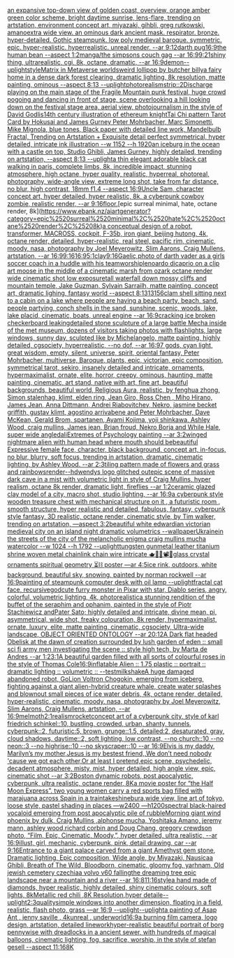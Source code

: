 [an expansive top-down view of golden coast, overview, orange amber green color scheme, bright daytime sunrise, lens-flare, trending on artstation, environment concept art, miyazaki, gihbli, greg rutkowski, amano](https://www.ebank.nz/aiartgenerator?category=an%2520expansive%2520top-down%2520view%2520of%2520golden%2520coast%2C%2520overview%2C%2520orange%2520amber%2520green%2520color%2520scheme%2C%2520bright%2520daytime%2520sunrise%2C%2520lens-flare%2C%2520trending%2520on%2520artstation%2C%2520environment%2520concept%2520art%2C%2520miyazaki%2C%2520gihbli%2C%2520greg%2520rutkowski%2C%2520amano)[extra wide view. an ominous dark ancient mask. respirator. bronze. hyper-detailed. Gothic steampunk. low poly medieval baroque. symmetric. epic. hyper-realistic. hyperrealistic. unreal render. --ar 9:12](https://www.ebank.nz/aiartgenerator?category=extra%2520wide%2520view.%2520an%2520ominous%2520dark%2520ancient%2520mask.%2520respirator.%2520bronze.%2520hyper-detailed.%2520Gothic%2520steampunk.%2520low%2520poly%2520medieval%2520baroque.%2520symmetric.%2520epic.%2520hyper-realistic.%2520hyperrealistic.%2520unreal%2520render.%2520--ar%25209%3A12)[darth pug](https://www.ebank.nz/aiartgenerator?category=darth%2520pug)[16:9](https://www.ebank.nz/aiartgenerator?category=16%3A9)[the human bean --aspect 1:2](https://www.ebank.nz/aiartgenerator?category=the%2520human%2520bean%2520--aspect%25201%3A2)[manga](https://www.ebank.nz/aiartgenerator?category=manga)[/the simpsons couch gag --ar 16:9](https://www.ebank.nz/aiartgenerator?category=/the%2520simpsons%2520couch%2520gag%2520--ar%252016%3A9)[9:21](https://www.ebank.nz/aiartgenerator?category=9%3A21)[shiny thing, ultrarealistic, cgi, 8k, octane, dramatic, --ar 16:9](https://www.ebank.nz/aiartgenerator?category=shiny%2520thing%2C%2520ultrarealistic%2C%2520cgi%2C%25208k%2C%2520octane%2C%2520dramatic%2C%2520--ar%252016%3A9)[demon](https://www.ebank.nz/aiartgenerator?category=demon)[--uplight](https://www.ebank.nz/aiartgenerator?category=--uplight)[style](https://www.ebank.nz/aiartgenerator?category=style)[Matrix in Metaverse worlds](https://www.ebank.nz/aiartgenerator?category=Matrix%2520in%2520Metaverse%2520worlds)[weird lollipop by butcher billy](https://www.ebank.nz/aiartgenerator?category=weird%2520lollipop%2520by%2520butcher%2520billy)[a fairy home in a dense dark forest clearing, dramatic lighting, 8k resolution, matte painting, ominous --aspect 8:13 --uplight](https://www.ebank.nz/aiartgenerator?category=a%2520fairy%2520home%2520in%2520a%2520dense%2520dark%2520forest%2520clearing%2C%2520dramatic%2520lighting%2C%25208k%2520resolution%2C%2520matte%2520painting%2C%2520ominous%2520--aspect%25208%3A13%2520--uplight)[photorealism](https://www.ebank.nz/aiartgenerator?category=photorealism)[strip::2](https://www.ebank.nz/aiartgenerator?category=strip%3A%3A2)[Discharge playing on the main stage of the Fragile Mountain punk festival, huge crowd pogoing and dancing in front of stage, scene overlooking a hill looking down on the festival stage area, aerial view, photojournalism in the style of David Godlis](https://www.ebank.nz/aiartgenerator?category=Discharge%2520playing%2520on%2520the%2520main%2520stage%2520of%2520the%2520Fragile%2520Mountain%2520punk%2520festival%2C%2520huge%2520crowd%2520pogoing%2520and%2520dancing%2520in%2520front%2520of%2520stage%2C%2520scene%2520overlooking%2520a%2520hill%2520looking%2520down%2520on%2520the%2520festival%2520stage%2520area%2C%2520aerial%2520view%2C%2520photojournalism%2520in%2520the%2520style%2520of%2520David%2520Godlis)[14th century illustration of ethereum knight](https://www.ebank.nz/aiartgenerator?category=14th%2520century%2520illustration%2520of%2520ethereum%2520knight)[Tai Chi pattern Tarot Card by Hokusai and James Gurney Peter Mohrbacher, Marc Simonetti, Mike Mignola, blue tones, Black paper with detailed line work, Mandelbulb Fractal, Trending on Artstation + Exquisite detail perfect symmetrical, hyper detailed, intricate ink illustration  --w 1152  --h 1920](https://www.ebank.nz/aiartgenerator?category=Tai%2520Chi%2520pattern%2520Tarot%2520Card%2520by%2520Hokusai%2520and%2520James%2520Gurney%2520Peter%2520Mohrbacher%2C%2520Marc%2520Simonetti%2C%2520Mike%2520Mignola%2C%2520blue%2520tones%2C%2520Black%2520paper%2520with%2520detailed%2520line%2520work%2C%2520Mandelbulb%2520Fractal%2C%2520Trending%2520on%2520Artstation%2520%2B%2520Exquisite%2520detail%2520perfect%2520symmetrical%2C%2520hyper%2520detailed%2C%2520intricate%2520ink%2520illustration%2520%2520--w%25201152%2520%2520--h%25201920)[an iceburg in the ocean with a castle on top, Studio Ghibli, James Gurney, highly detailed, trending on artstation, --aspect 8:13 --uplight](https://www.ebank.nz/aiartgenerator?category=an%2520iceburg%2520in%2520the%2520ocean%2520with%2520a%2520castle%2520on%2520top%2C%2520Studio%2520Ghibli%2C%2520James%2520Gurney%2C%2520highly%2520detailed%2C%2520trending%2520on%2520artstation%2C%2520--aspect%25208%3A13%2520--uplight)[a thin elegant adorable black cat walking in paris, complete limbs, 8k, incredible impact, stunning atmosphere, high octane, hyper quality, realistic, hyperreal, photoreal, photography, wide-angle view, extreme long shot, take from far distance, no blur, high contrast, 18mm f1.4 --aspect 16:9](https://www.ebank.nz/aiartgenerator?category=a%2520thin%2520elegant%2520adorable%2520black%2520cat%2520walking%2520in%2520paris%2C%2520complete%2520limbs%2C%25208k%2C%2520incredible%2520impact%2C%2520stunning%2520atmosphere%2C%2520high%2520octane%2C%2520hyper%2520quality%2C%2520realistic%2C%2520hyperreal%2C%2520photoreal%2C%2520photography%2C%2520wide-angle%2520view%2C%2520extreme%2520long%2520shot%2C%2520take%2520from%2520far%2520distance%2C%2520no%2520blur%2C%2520high%2520contrast%2C%252018mm%2520f1.4%2520--aspect%252016%3A9)[Uncle Sam, character concept art, hyper detailed, hyper realistic, 8k, a cyberpunk cowboy zombie, realistic render, --ar 9:16](https://www.ebank.nz/aiartgenerator?category=Uncle%2520Sam%2C%2520character%2520concept%2520art%2C%2520hyper%2520detailed%2C%2520hyper%2520realistic%2C%25208k%2C%2520a%2520cyberpunk%2520cowboy%2520zombie%2C%2520realistic%2520render%2C%2520--ar%25209%3A16)[floor.](https://www.ebank.nz/aiartgenerator?category=floor.)[epic surreal minimal, hate, octane render, 8k](https://www.ebank.nz/aiartgenerator?category=epic%2520surreal%2520minimal%2C%2520hate%2C%2520octane%2520render%2C%25208k)[a conceptual design of a robot, transformer, MACROSS, cockpit, F-35b, iron giant, beijing hutong, 4k, octane render, detailed, hyper-realistic, real steel, pacific rim, cinematic, moody, nasa, photography by Joel Meyerowitz, Slim Aarons, Craig Mullens, artstation, --ar 16:9](https://www.ebank.nz/aiartgenerator?category=a%2520conceptual%2520design%2520of%2520a%2520robot%2C%2520transformer%2C%2520MACROSS%2C%2520cockpit%2C%2520F-35b%2C%2520iron%2520giant%2C%2520beijing%2520hutong%2C%25204k%2C%2520octane%2520render%2C%2520detailed%2C%2520hyper-realistic%2C%2520real%2520steel%2C%2520pacific%2520rim%2C%2520cinematic%2C%2520moody%2C%2520nasa%2C%2520photography%2520by%2520Joel%2520Meyerowitz%2C%2520Slim%2520Aarons%2C%2520Craig%2520Mullens%2C%2520artstation%2C%2520--ar%252016%3A9)[9:16](https://www.ebank.nz/aiartgenerator?category=9%3A16)[16:9](https://www.ebank.nz/aiartgenerator?category=16%3A9)[5:1](https://www.ebank.nz/aiartgenerator?category=5%3A1)[clay](https://www.ebank.nz/aiartgenerator?category=clay)[9:16](https://www.ebank.nz/aiartgenerator?category=9%3A16)[Gaelic,](https://www.ebank.nz/aiartgenerator?category=Gaelic%2C)[photo of darth vader as a girls soccer coach in a huddle with his team](https://www.ebank.nz/aiartgenerator?category=photo%2520of%2520darth%2520vader%2520as%2520a%2520girls%2520soccer%2520coach%2520in%2520a%2520huddle%2520with%2520his%2520team)[worship](https://www.ebank.nz/aiartgenerator?category=worship)[lenoardo dicaprio on a clip art moose in the middle of a cinematic marsh from ozark octane render wide cinematic shot low exposure](https://www.ebank.nz/aiartgenerator?category=lenoardo%2520dicaprio%2520on%2520a%2520clip%2520art%2520moose%2520in%2520the%2520middle%2520of%2520a%2520cinematic%2520marsh%2520from%2520ozark%2520octane%2520render%2520wide%2520cinematic%2520shot%2520low%2520exposure)[tall waterfall down mossy cliffs and mountain temple, Jake Guzman, Sylvain Sarrailh, matte painting, concept art, dramatic lighing, fantasy world --aspect 8:13](https://www.ebank.nz/aiartgenerator?category=tall%2520waterfall%2520down%2520mossy%2520cliffs%2520and%2520mountain%2520temple%2C%2520Jake%2520Guzman%2C%2520Sylvain%2520Sarrailh%2C%2520matte%2520painting%2C%2520concept%2520art%2C%2520dramatic%2520lighing%2C%2520fantasy%2520world%2520--aspect%25208%3A13)[13156](https://www.ebank.nz/aiartgenerator?category=13156)[clam shell sitting next to a cabin on a lake where people are having a beach party, beach, sand, people partying, conch shells in the sand, sunshine, scenic, woods, lake, lake placid, cinematic, boats, unreal engine --ar 16:9](https://www.ebank.nz/aiartgenerator?category=clam%2520shell%2520sitting%2520next%2520to%2520a%2520cabin%2520on%2520a%2520lake%2520where%2520people%2520are%2520having%2520a%2520beach%2520party%2C%2520beach%2C%2520sand%2C%2520people%2520partying%2C%2520conch%2520shells%2520in%2520the%2520sand%2C%2520sunshine%2C%2520scenic%2C%2520woods%2C%2520lake%2C%2520lake%2520placid%2C%2520cinematic%2C%2520boats%2C%2520unreal%2520engine%2520--ar%252016%3A9)[cracking ice broken checkerboard leaking](https://www.ebank.nz/aiartgenerator?category=cracking%2520ice%2520broken%2520checkerboard%2520leaking)[detailed stone sculpture of a large battle Mecha inside of the met museum, dozens of visitors taking photos with flashlights, large windows, sunny day, sculpted like by Michelangelo, matte painting, highly detailed, cgsociety, hyperrealistic, --no dof, --ar 16:9](https://www.ebank.nz/aiartgenerator?category=detailed%2520stone%2520sculpture%2520of%2520a%2520large%2520battle%2520Mecha%2520inside%2520of%2520the%2520met%2520museum%2C%2520dozens%2520of%2520visitors%2520taking%2520photos%2520with%2520flashlights%2C%2520large%2520windows%2C%2520sunny%2520day%2C%2520sculpted%2520like%2520by%2520Michelangelo%2C%2520matte%2520painting%2C%2520highly%2520detailed%2C%2520cgsociety%2C%2520hyperrealistic%2C%2520--no%2520dof%2C%2520--ar%252016%3A9)[7 gods, cyan light, great wisdom, empty, silent, universe, spirit, oriental fantasy, Peter Mohrbacher, multiverse, Baroque, plants, epic, victorian, epic composition, symmetrical tarot, sekiro, insanely detailed and intricate, ornaments, hypermaximalist, ornate, elite, horror, creepy, ominous, haunting, matte painting, cinematic, art stand, native with art, fine art, beautiful backgrounds, beautiful world, Religious Aura, realistic, by fenghua zhong, Simon stalenhag, klimt, elden ring, Jean Giro, Ross Chen , Miho Hirano, James Jean, Anna Dittmann, Andrei Riabovitchev, Nekro, jasmine becket griffith, gustav klimt, agostino arrivabene and Peter Mohrbacher, Dave McKean, Gerald Brom, spartanen, Ayami Kojima, yoji shinkawa, Ashley Wood, craig mullins, James jean, Brian froud, Nekro Borja and While Hale, super wide angle](https://www.ebank.nz/aiartgenerator?category=7%2520gods%2C%2520cyan%2520light%2C%2520great%2520wisdom%2C%2520empty%2C%2520silent%2C%2520universe%2C%2520spirit%2C%2520oriental%2520fantasy%2C%2520Peter%2520Mohrbacher%2C%2520multiverse%2C%2520Baroque%2C%2520plants%2C%2520epic%2C%2520victorian%2C%2520epic%2520composition%2C%2520symmetrical%2520tarot%2C%2520sekiro%2C%2520insanely%2520detailed%2520and%2520intricate%2C%2520ornaments%2C%2520hypermaximalist%2C%2520ornate%2C%2520elite%2C%2520horror%2C%2520creepy%2C%2520ominous%2C%2520haunting%2C%2520matte%2520painting%2C%2520cinematic%2C%2520art%2520stand%2C%2520native%2520with%2520art%2C%2520fine%2520art%2C%2520beautiful%2520backgrounds%2C%2520beautiful%2520world%2C%2520Religious%2520Aura%2C%2520realistic%2C%2520by%2520fenghua%2520zhong%2C%2520Simon%2520stalenhag%2C%2520klimt%2C%2520elden%2520ring%2C%2520Jean%2520Giro%2C%2520Ross%2520Chen%2520%2C%2520Miho%2520Hirano%2C%2520James%2520Jean%2C%2520Anna%2520Dittmann%2C%2520Andrei%2520Riabovitchev%2C%2520Nekro%2C%2520jasmine%2520becket%2520griffith%2C%2520gustav%2520klimt%2C%2520agostino%2520arrivabene%2520and%2520Peter%2520Mohrbacher%2C%2520Dave%2520McKean%2C%2520Gerald%2520Brom%2C%2520spartanen%2C%2520Ayami%2520Kojima%2C%2520yoji%2520shinkawa%2C%2520Ashley%2520Wood%2C%2520craig%2520mullins%2C%2520James%2520jean%2C%2520Brian%2520froud%2C%2520Nekro%2520Borja%2520and%2520While%2520Hale%2C%2520super%2520wide%2520angle)[dali](https://www.ebank.nz/aiartgenerator?category=dali)[Extremes of Psychology painting --ar 3:2](https://www.ebank.nz/aiartgenerator?category=Extremes%2520of%2520Psychology%2520painting%2520--ar%25203%3A2)[winged nightmare alien with human head where mouth should be](https://www.ebank.nz/aiartgenerator?category=winged%2520nightmare%2520alien%2520with%2520human%2520head%2520where%2520mouth%2520should%2520be)[beautiful Expressive female face, character, black background, concept art, in-focus, no blur, blurry, soft focus, trending in artstation, dramatic, cinematic lighting, by Ashley Wood. --ar 2:3](https://www.ebank.nz/aiartgenerator?category=beautiful%2520Expressive%2520female%2520face%2C%2520character%2C%2520black%2520background%2C%2520concept%2520art%2C%2520in-focus%2C%2520no%2520blur%2C%2520blurry%2C%2520soft%2520focus%2C%2520trending%2520in%2520artstation%2C%2520dramatic%2C%2520cinematic%2520lighting%2C%2520by%2520Ashley%2520Wood.%2520--ar%25202%3A3)[tiling pattern made of flowers and grass and rainbows](https://www.ebank.nz/aiartgenerator?category=tiling%2520pattern%2520made%2520of%2520flowers%2520and%2520grass%2520and%2520rainbows)[render](https://www.ebank.nz/aiartgenerator?category=render)[--hd](https://www.ebank.nz/aiartgenerator?category=--hd)[wendys logo glitched out](https://www.ebank.nz/aiartgenerator?category=wendys%2520logo%2520glitched%2520out)[epic scene of massive dark cave in a mist with volumetric light in style of Craig Mullins, hyper realism, octane 8k render, dramatic light, fireflies --ar 1:2](https://www.ebank.nz/aiartgenerator?category=epic%2520scene%2520of%2520massive%2520dark%2520cave%2520in%2520a%2520mist%2520with%2520volumetric%2520light%2520in%2520style%2520of%2520Craig%2520Mullins%2C%2520hyper%2520realism%2C%2520octane%25208k%2520render%2C%2520dramatic%2520light%2C%2520fireflies%2520--ar%25201%3A2)[ceramic glazed clay model of a city, macro shot,  studio lighting, --ar 16:9](https://www.ebank.nz/aiartgenerator?category=ceramic%2520glazed%2520clay%2520model%2520of%2520a%2520city%2C%2520macro%2520shot%2C%2520%2520studio%2520lighting%2C%2520--ar%252016%3A9)[a cyberpunk style wooden treasure chest with mechanical structure on it , a futuristic room , smooth structure, hyper realistic and detailed, fabulous, fantasy, cyberpunk style fantasy, 3D realistic, octane render, cinematic style, by Tim walker, trending on artstation, —aspect 3:2](https://www.ebank.nz/aiartgenerator?category=a%2520cyberpunk%2520style%2520wooden%2520treasure%2520chest%2520with%2520mechanical%2520structure%2520on%2520it%2520%2C%2520a%2520futuristic%2520room%2520%2C%2520smooth%2520structure%2C%2520hyper%2520realistic%2520and%2520detailed%2C%2520fabulous%2C%2520fantasy%2C%2520cyberpunk%2520style%2520fantasy%2C%25203D%2520realistic%2C%2520octane%2520render%2C%2520cinematic%2520style%2C%2520by%2520Tim%2520walker%2C%2520trending%2520on%2520artstation%2C%2520%E2%80%94aspect%25203%3A2)[beautiful white edwardian victorian medieval city on an island night dramatic volumetrics --wallpaper](https://www.ebank.nz/aiartgenerator?category=beautiful%2520white%2520edwardian%2520victorian%2520medieval%2520city%2520on%2520an%2520island%2520night%2520dramatic%2520volumetrics%2520--wallpaper)[Ukraine](https://www.ebank.nz/aiartgenerator?category=Ukraine)[in the streets of the city of the melancholic enigma craig mullins mucha watercolor --w 1024 --h 1792 --uplight](https://www.ebank.nz/aiartgenerator?category=in%2520the%2520streets%2520of%2520the%2520city%2520of%2520the%2520melancholic%2520enigma%2520craig%2520mullins%2520mucha%2520watercolor%2520--w%25201024%2520--h%25201792%2520--uplight)[tungsten gunmetal leather titanium shrine woven metal chainlink chain wire intricate 🫖🧩🎼📽💽glass crystal ornaments spiritual geometry ⏳⛓ poster —ar 4:5](https://www.ebank.nz/aiartgenerator?category=tungsten%2520gunmetal%2520leather%2520titanium%2520shrine%2520woven%2520metal%2520chainlink%2520chain%2520wire%2520intricate%2520%F0%9F%AB%96%F0%9F%A7%A9%F0%9F%8E%BC%F0%9F%93%BD%F0%9F%92%BDglass%2520crystal%2520ornaments%2520spiritual%2520geometry%2520%E2%8F%B3%E2%9B%93%2520poster%2520%E2%80%94ar%25204%3A5)[ice rink, outdoors, white background, beautiful sky, snowing, painted by norman rockwell --ar 16:9](https://www.ebank.nz/aiartgenerator?category=ice%2520rink%2C%2520outdoors%2C%2520white%2520background%2C%2520beautiful%2520sky%2C%2520snowing%2C%2520painted%2520by%2520norman%2520rockwell%2520--ar%252016%3A9)[painting of steampunk computer desk with oil lamp --uplight](https://www.ebank.nz/aiartgenerator?category=painting%2520of%2520steampunk%2520computer%2520desk%2520with%2520oil%2520lamp%2520--uplight)[fractal cat face, recursive](https://www.ebank.nz/aiartgenerator?category=fractal%2520cat%2520face%2C%2520recursive)[god](https://www.ebank.nz/aiartgenerator?category=god)[cute furry monster in Pixar with star, Diablo series, angry, colorful, volumetric lighting, 4k, photorealistic](https://www.ebank.nz/aiartgenerator?category=cute%2520furry%2520monster%2520in%2520Pixar%2520with%2520star%2C%2520Diablo%2520series%2C%2520angry%2C%2520colorful%2C%2520volumetric%2520lighting%2C%25204k%2C%2520photorealistic)[a  stunning rendition of the buffet of the seraphim and ophanim, painted in the style of Piotr Stachiewicz andPater Sato; highly detailed and intricate, divine mean, pi, asymmetrical, wide shot, freaky colouration, 8k render, hypermaximalist, ornate, luxury, elite, matte painting, cinematic, cgsociety, Ultra-wide landscape, OBJECT ORIENTED ONTOLOGY --ar 20:12](https://www.ebank.nz/aiartgenerator?category=a%2520%2520stunning%2520rendition%2520of%2520the%2520buffet%2520of%2520the%2520seraphim%2520and%2520ophanim%2C%2520painted%2520in%2520the%2520style%2520of%2520Piotr%2520Stachiewicz%2520andPater%2520Sato%3B%2520highly%2520detailed%2520and%2520intricate%2C%2520divine%2520mean%2C%2520pi%2C%2520asymmetrical%2C%2520wide%2520shot%2C%2520freaky%2520colouration%2C%25208k%2520render%2C%2520hypermaximalist%2C%2520ornate%2C%2520luxury%2C%2520elite%2C%2520matte%2520painting%2C%2520cinematic%2C%2520cgsociety%2C%2520Ultra-wide%2520landscape%2C%2520OBJECT%2520ORIENTED%2520ONTOLOGY%2520--ar%252020%3A12)[A Dark flat headed Obelisk  at the dawn of creation surrounded by lush garden of eden :: small sci fi army men investigating the scene :: style high tech, by Marta de Andres --ar 1:2](https://www.ebank.nz/aiartgenerator?category=A%2520Dark%2520flat%2520headed%2520Obelisk%2520%2520at%2520the%2520dawn%2520of%2520creation%2520surrounded%2520by%2520lush%2520garden%2520of%2520eden%2520%3A%3A%2520small%2520sci%2520fi%2520army%2520men%2520investigating%2520the%2520scene%2520%3A%3A%2520style%2520high%2520tech%2C%2520by%2520Marta%2520de%2520Andres%2520--ar%25201%3A2)[3:1](https://www.ebank.nz/aiartgenerator?category=3%3A1)[A beautiful garden filled with all sorts of colourful roses in the style of Thomas Cole](https://www.ebank.nz/aiartgenerator?category=A%2520beautiful%2520garden%2520filled%2520with%2520all%2520sorts%2520of%2520colourful%2520roses%2520in%2520the%2520style%2520of%2520Thomas%2520Cole)[16:9](https://www.ebank.nz/aiartgenerator?category=16%3A9)[inflatable Alien :: 1.75 plastic :: portrait :: dramatic lighting :: volumetric :: --test](https://www.ebank.nz/aiartgenerator?category=inflatable%2520Alien%2520%3A%3A%25201.75%2520plastic%2520%3A%3A%2520portrait%2520%3A%3A%2520dramatic%2520lighting%2520%3A%3A%2520volumetric%2520%3A%3A%2520--test)[milkshake](https://www.ebank.nz/aiartgenerator?category=milkshake)[A huge damaged abandoned robot, GoLion Voltron Chogokin, emerging from iceberg, fighting against a giant alien-hybrid creature whale, create water splashes and blownout small pieces of ice water debris, 4k, octane render, detailed, hyper-realistic, cinematic, moody, nasa, photography by Joel Meyerowitz, Slim Aarons, Craig Mullens, artstation, --ar 16:9](https://www.ebank.nz/aiartgenerator?category=A%2520huge%2520damaged%2520abandoned%2520robot%2C%2520GoLion%2520Voltron%2520Chogokin%2C%2520emerging%2520from%2520iceberg%2C%2520fighting%2520against%2520a%2520giant%2520alien-hybrid%2520creature%2520whale%2C%2520create%2520water%2520splashes%2520and%2520blownout%2520small%2520pieces%2520of%2520ice%2520water%2520debris%2C%25204k%2C%2520octane%2520render%2C%2520detailed%2C%2520hyper-realistic%2C%2520cinematic%2C%2520moody%2C%2520nasa%2C%2520photography%2520by%2520Joel%2520Meyerowitz%2C%2520Slim%2520Aarons%2C%2520Craig%2520Mullens%2C%2520artstation%2C%2520--ar%252016%3A9)[melmoth](https://www.ebank.nz/aiartgenerator?category=melmoth)[2:1](https://www.ebank.nz/aiartgenerator?category=2%3A1)[realism](https://www.ebank.nz/aiartgenerator?category=realism)[rocket](https://www.ebank.nz/aiartgenerator?category=rocket)[concept art of a cyberpunk city, style of karl friedrich schinkel::10, bustling, crowded, urban, shanty, tunnels, cyberpunk::2, futuristic:5, brown, grunge::1.5, detailed:2, desaturated, gray, cloud shadows, daytime::2, soft lighting, low contrast, --no church::10 --no neon::3 --no highrise::10 --no skyscraper::10 --ar 16:9](https://www.ebank.nz/aiartgenerator?category=concept%2520art%2520of%2520a%2520cyberpunk%2520city%2C%2520style%2520of%2520karl%2520friedrich%2520schinkel%3A%3A10%2C%2520bustling%2C%2520crowded%2C%2520urban%2C%2520shanty%2C%2520tunnels%2C%2520cyberpunk%3A%3A2%2C%2520futuristic%3A5%2C%2520brown%2C%2520grunge%3A%3A1.5%2C%2520detailed%3A2%2C%2520desaturated%2C%2520gray%2C%2520cloud%2520shadows%2C%2520daytime%3A%3A2%2C%2520soft%2520lighting%2C%2520low%2520contrast%2C%2520--no%2520church%3A%3A10%2520--no%2520neon%3A%3A3%2520--no%2520highrise%3A%3A10%2520--no%2520skyscraper%3A%3A10%2520--ar%252016%3A9)[Elvis is my daddy, Marilyn’s my mother,Jesus is my bestest friend,,We don’t need nobody 'cause we got each other,Or at least I pretend,epic scene, psychedelic, decadent atmosphere, misty, mist, hyper detailed, high angle view, epic, cinematic shot --ar 3:2](https://www.ebank.nz/aiartgenerator?category=Elvis%2520is%2520my%2520daddy%2C%2520Marilyn%E2%80%99s%2520my%2520mother%2CJesus%2520is%2520my%2520bestest%2520friend%2C%2CWe%2520don%E2%80%99t%2520need%2520nobody%2520%27cause%2520we%2520got%2520each%2520other%2COr%2520at%2520least%2520I%2520pretend%2Cepic%2520scene%2C%2520psychedelic%2C%2520decadent%2520atmosphere%2C%2520misty%2C%2520mist%2C%2520hyper%2520detailed%2C%2520high%2520angle%2520view%2C%2520epic%2C%2520cinematic%2520shot%2520--ar%25203%3A2)[Boston dynamic robots, post apocalyptic, cyberpunk, ultra realistic, octane render, 8K](https://www.ebank.nz/aiartgenerator?category=Boston%2520dynamic%2520robots%2C%2520post%2520apocalyptic%2C%2520cyberpunk%2C%2520ultra%2520realistic%2C%2520octane%2520render%2C%25208K)[a movie poster for “the Half Moon Express”. two young women carry a red sports bag filled with marajuana across Spain in a train](https://www.ebank.nz/aiartgenerator?category=a%2520movie%2520poster%2520for%2520%E2%80%9Cthe%2520Half%2520Moon%2520Express%E2%80%9D.%2520two%2520young%2520women%2520carry%2520a%2520red%2520sports%2520bag%2520filled%2520with%2520marajuana%2520across%2520Spain%2520in%2520a%2520train)[takeshi](https://www.ebank.nz/aiartgenerator?category=takeshi)[nebura,](https://www.ebank.nz/aiartgenerator?category=nebura%2C)[wide view, line art of tokyo, loose style, pastel shading in places —w2400 —h1200](https://www.ebank.nz/aiartgenerator?category=wide%2520view%2C%2520line%2520art%2520of%2520tokyo%2C%2520loose%2520style%2C%2520pastel%2520shading%2520in%2520places%2520%E2%80%94w2400%2520%E2%80%94h1200)[spectral black-haired vocaloid emerging from post apocalyptic pile of rubble](https://www.ebank.nz/aiartgenerator?category=spectral%2520black-haired%2520vocaloid%2520emerging%2520from%2520post%2520apocalyptic%2520pile%2520of%2520rubble)[Morning giant wind phoenix by dulk, Craig Mullins ,alphonse mucha, Yoshitaka Amano, jeremy mann, ashley wood,richard corbin and Doug Chang, gregory crewdson photo,  “Film, Epic, Cinematic, Moody,”, hyper detailed, ultra realistic,  --ar 16:9](https://www.ebank.nz/aiartgenerator?category=Morning%2520giant%2520wind%2520phoenix%2520by%2520dulk%2C%2520Craig%2520Mullins%2520%2Calphonse%2520mucha%2C%2520Yoshitaka%2520Amano%2C%2520jeremy%2520mann%2C%2520ashley%2520wood%2Crichard%2520corbin%2520and%2520Doug%2520Chang%2C%2520gregory%2520crewdson%2520photo%2C%2520%2520%E2%80%9CFilm%2C%2520Epic%2C%2520Cinematic%2C%2520Moody%2C%E2%80%9D%2C%2520hyper%2520detailed%2C%2520ultra%2520realistic%2C%2520%2520--ar%252016%3A9)[illust, girl, mechanic, cyberpunk, pink, detail drawing, car --ar 9:16](https://www.ebank.nz/aiartgenerator?category=illust%2C%2520girl%2C%2520mechanic%2C%2520cyberpunk%2C%2520pink%2C%2520detail%2520drawing%2C%2520car%2520--ar%25209%3A16)[Entrance to a giant palace carved from a giant Amethyst gem stone, Dramatic lighting, Epic composition, Wide angle, by Miyazaki, Nausicaa Ghibli, Breath of The Wild, Bloodborn, cinematic, gloomy fog, yarhnam, Old jewish cemetery czechia](https://www.ebank.nz/aiartgenerator?category=Entrance%2520to%2520a%2520giant%2520palace%2520carved%2520from%2520a%2520giant%2520Amethyst%2520gem%2520stone%2C%2520Dramatic%2520lighting%2C%2520Epic%2520composition%2C%2520Wide%2520angle%2C%2520by%2520Miyazaki%2C%2520Nausicaa%2520Ghibli%2C%2520Breath%2520of%2520The%2520Wild%2C%2520Bloodborn%2C%2520cinematic%2C%2520gloomy%2520fog%2C%2520yarhnam%2C%2520Old%2520jewish%2520cemetery%2520czechia)[a volvo v60 falling](https://www.ebank.nz/aiartgenerator?category=a%2520volvo%2520v60%2520falling)[the dreaming tree epic landscape near a mountain and a river --ar 16:8](https://www.ebank.nz/aiartgenerator?category=the%2520dreaming%2520tree%2520epic%2520landscape%2520near%2520a%2520mountain%2520and%2520a%2520river%2520--ar%252016%3A8)[11:16](https://www.ebank.nz/aiartgenerator?category=11%3A16)[style](https://www.ebank.nz/aiartgenerator?category=style)[a hand made of diamonds, hyper realistic, highly detailed, shiny cinematic colours, soft lights, 8k](https://www.ebank.nz/aiartgenerator?category=a%2520hand%2520made%2520of%2520diamonds%2C%2520hyper%2520realistic%2C%2520highly%2520detailed%2C%2520shiny%2520cinematic%2520colours%2C%2520soft%2520lights%2C%25208k)[Metallic red chili ,8K Resolution,hyper detaile](https://www.ebank.nz/aiartgenerator?category=Metallic%2520red%2520chili%2520%2C8K%2520Resolution%2Chyper%2520detaile)[--uplight](https://www.ebank.nz/aiartgenerator?category=--uplight)[2:3](https://www.ebank.nz/aiartgenerator?category=2%3A3)[quality](https://www.ebank.nz/aiartgenerator?category=quality)[simple windows into another dimension, floating in a field, realistic, flash photo, grass —ar 16:9 --uplight](https://www.ebank.nz/aiartgenerator?category=simple%2520windows%2520into%2520another%2520dimension%2C%2520floating%2520in%2520a%2520field%2C%2520realistic%2C%2520flash%2520photo%2C%2520grass%2520%E2%80%94ar%252016%3A9%2520--uplight)[--uplight](https://www.ebank.nz/aiartgenerator?category=--uplight)[a painting of Asap Ant   , jenny saville , 4kunreal , underworld](https://www.ebank.nz/aiartgenerator?category=a%2520painting%2520of%2520Asap%2520Ant%2520%2520%2520%2C%2520jenny%2520saville%2520%2C%25204kunreal%2520%2C%2520underworld)[16:9](https://www.ebank.nz/aiartgenerator?category=16%3A9)[a burning film camera, logo design, artstation, detailed linework](https://www.ebank.nz/aiartgenerator?category=a%2520burning%2520film%2520camera%2C%2520logo%2520design%2C%2520artstation%2C%2520detailed%2520linework)[hyper-realistic beautiful portrait of borg pennywise with dreadlocks in a ancient sewer, with hundreds of magical balloons, cinematic lighting, fog, sacrifice, worship, in the style of stefan gesell --aspect 11:16](https://www.ebank.nz/aiartgenerator?category=hyper-realistic%2520beautiful%2520portrait%2520of%2520borg%2520pennywise%2520with%2520dreadlocks%2520in%2520a%2520ancient%2520sewer%2C%2520with%2520hundreds%2520of%2520magical%2520balloons%2C%2520cinematic%2520lighting%2C%2520fog%2C%2520sacrifice%2C%2520worship%2C%2520in%2520the%2520style%2520of%2520stefan%2520gesell%2520--aspect%252011%3A16)[8K](https://www.ebank.nz/aiartgenerator?category=8K)